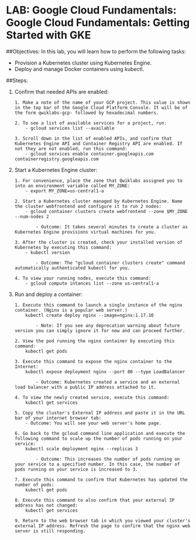 # LAB: Google Cloud Fundamentals: Google Cloud Fundamentals: Getting Started with GKE

##Objectives:
In this lab, you will learn how to perform the following tasks:

  - Provision a Kubernetes cluster using Kubernetes Engine.
  - Deploy and manage Docker containers using kubectl.

##Steps:

1.	Confirm that needed APIs are enabled:
	
		1. Make a note of the name of your GCP project. This value is shown in the top bar of the Google Cloud Platform Console. It will be of the form qwiklabs-gcp- followed by hexadecimal numbers.

		2. To see a list of available services for a project, run:
			- gcloud services list --available

		3. Scroll down in the list of enabled APIs, and confirm that Kubernetes Engine API and Container Registry API are enabled. If not they are not enabled, run this command:
			- gcloud services enable container.googleapis.com containerregistry.googleapis.com


2.	Start a Kubernetes Engine cluster:

		1. For convenience, place the zone that Qwiklabs assigned you to into an environment variable called MY_ZONE:
			- export MY_ZONE=us-central1-a

		2. Start a Kubernetes cluster managed by Kubernetes Engine. Name the cluster webfrontend and configure it to run 2 nodes:
			- gcloud container clusters create webfrontend --zone $MY_ZONE --num-nodes 2
			
				- Outcome: It takes several minutes to create a cluster as Kubernetes Engine provisions virtual machines for you.

		3. After the cluster is created, check your installed version of Kubernetes by executing this command:
			- kubectl version
			
				- Outcome: The "gcloud container clusters create" command automatically authenticated kubectl for you.

		4. To view your running nodes, execute this command:
			- gcloud compute intances list --zone us-central1-a


3.	Run and deploy a container:

		1. Execute this command to launch a single instance of the nginx container. (Nginx is a popular web server.)
			kubectl create deploy nginx --image=nginx:1.17.10
			
				- Note: If you see any deprecation warning about future version you can simply ignore it for now and can proceed further.

		2. View the pod running the nginx container by executing this command:
			kubectl get pods

		3. Execute this command to expose the nginx container to the Internet:
			kubectl expose deployment nginx --port 80 --type LoadBalancer
			
				- Outcome: Kubernetes created a service and an external load balancer with a public IP address attached to it.

		4. To view the newly created service, execute this command:
			kubectl get services

		5. Copy the cluster's External IP address and paste it in the URL bar of your internet browser tab:
			- Outcome: You will see your web server's home page.

		6. Go back to the gcloud command line application and execute the following command to scale up the number of pods running on your service:
			kubectl scale deployment nginx --replicas 3
			
				- Outcome: This increases the number of pods running on your service to a specified number. In this case, the number of pods running on your service is increased to 3.

		7. Execute this command to confirm that Kubernetes has updated the number of pods:
			kubectl get pods

		8. Execute this command to also confirm that your external IP address has not changed:
			kubectl get services

		9. Return to the web browser tab in which you viewed your cluster's external IP address. Refresh the page to confirm that the nginx web server is still responding.